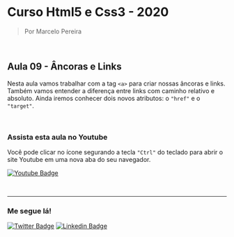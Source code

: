 # Curso Html5 e Css3 - 2020

> Por Marcelo Pereira

<br>

## Aula 09 - Âncoras e Links

Nesta aula vamos trabalhar com a tag `<a>` para criar nossas âncoras e links. Também vamos entender a diferença entre links com caminho relativo e absoluto. Ainda iremos conhecer dois novos atributos: o `"href"` e o `"target"`.

<br>

### Assista esta aula no Youtube
Você pode clicar no ícone segurando a tecla ````"Ctrl"```` do teclado para abrir o site Youtube em uma nova aba do seu navegador.

[![Youtube Badge](https://img.shields.io/badge/-Youtube-FF0000?style=flat-square&labelColor=FF0000&logo=youtube&logoColor=white&link=https://www.youtube.com/watch?v=fIdNK-NABxA)](https://www.youtube.com/watch?v=fIdNK-NABxA)

<br><hr>

### Me segue lá!
[![Twitter Badge](https://img.shields.io/badge/-Twitter-1ca0f1?style=flat-square&labelColor=1ca0f1&logo=twitter&logoColor=white&link=https://twitter.com/marcelopoars)](https://twitter.com/marcelopoars)
[![Linkedin Badge](https://img.shields.io/badge/-LinkedIn-blue?style=flat-square&logo=Linkedin&logoColor=white&link=https://www.linkedin.com/in/marcelopoars)](https://www.linkedin.com/in/marcelopoars)